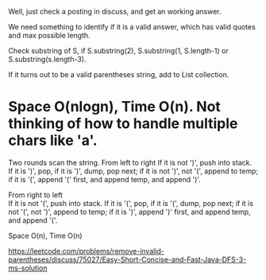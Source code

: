 Well, just check a posting in discuss,  and get an working answer.    

We need something to identify if it is a valid answer, which has valid quotes and max possible length.   

Check substring of S, if S.substring(2), S.substring(1, S.length-1) or S.substring(s.length-3).    

If it turns out to be a valid parentheses string, add to List collection.      

Space O(nlogn),   Time O(n).       Not thinking of how to handle multiple chars like 'a'.  
==================================================
Two rounds scan the string.
From left to right
If it is not ')', push into stack.   
If it is ')',  pop, if it is ')', dump, pop next;  if it is not ')', not '(', append to temp; if it is '(', append '(' first, and append temp, and append ')'.

From right to left     
If it is not '(', push into stack.
If it is '(', pop, if it is '(', dump, pop next; if it is not '(', not ')', append to temp; if it is ')', append ')' first, and append temp, and append '('.   

Space O(n),   Time O(n)    


https://leetcode.com/problems/remove-invalid-parentheses/discuss/75027/Easy-Short-Concise-and-Fast-Java-DFS-3-ms-solution           
